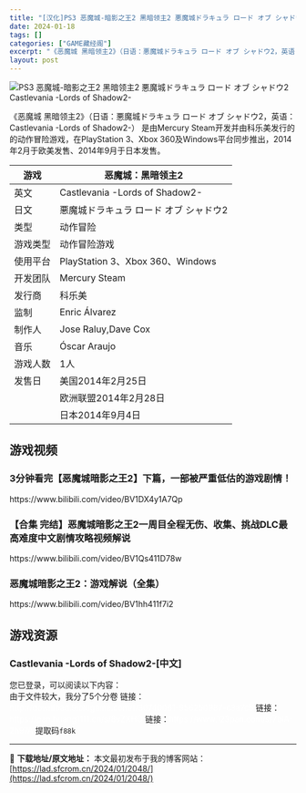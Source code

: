 ```yaml
---
title: "[汉化]PS3 恶魔城-暗影之王2 黑暗领主2 悪魔城ドラキュラ ロード オブ シャドウ2 Castlevania -Lords of Shadow2- 免费下载"
date: 2024-01-18
tags: []
categories: ["GAME藏经阁"]
excerpt: "《恶魔城 黑暗领主2》（日语：悪魔城ドラキュラ ロード オブ シャドウ2，英语：Castlevania -Lords of Shadow2-） 是由Mercury Steam开发并由科乐美发行的的动作冒险游戏，在PlayStation 3、Xbox 360及Windows平台同步推出，2014年2月&hellip;"
layout: post
---
```


<div></div>
<img style="display: block; margin-left: auto; margin-right: auto;" title="PS3 恶魔城-暗影之王2" src="https://lad.sfcrom.cn/wp-content/uploads/2024/01/20240117_65a7e3d5b4822.webp" alt="PS3 恶魔城-暗影之王2 黑暗领主2 悪魔城ドラキュラ ロード オブ シャドウ2 Castlevania -Lords of Shadow2-" />

《恶魔城 黑暗领主2》（日语：悪魔城ドラキュラ ロード オブ シャドウ2，英语：Castlevania -Lords of Shadow2-） 是由Mercury Steam开发并由科乐美发行的的动作冒险游戏，在PlayStation 3、Xbox 360及Windows平台同步推出，2014年2月于欧美发售、2014年9月于日本发售。
<table>
<thead>
<tr>
<th>游戏</th>
<th>恶魔城：黑暗领主2</th>
</tr>
</thead>
<tbody>
<tr>
<td>英文</td>
<td>Castlevania -Lords of Shadow2-</td>
</tr>
<tr>
<td>日文</td>
<td>悪魔城ドラキュラ ロード オブ シャドウ2</td>
</tr>
<tr>
<td>类型</td>
<td>动作冒险</td>
</tr>
<tr>
<td>游戏类型</td>
<td>动作冒险游戏</td>
</tr>
<tr>
<td>使用平台</td>
<td>PlayStation 3、Xbox 360、Windows</td>
</tr>
<tr>
<td>开发团队</td>
<td>Mercury Steam</td>
</tr>
<tr>
<td>发行商</td>
<td>科乐美</td>
</tr>
<tr>
<td>监制</td>
<td>Enric Álvarez</td>
</tr>
<tr>
<td>制作人</td>
<td>Jose Raluy,Dave Cox</td>
</tr>
<tr>
<td>音乐</td>
<td>Óscar Araujo</td>
</tr>
<tr>
<td>游戏人数</td>
<td>1人</td>
</tr>
<tr>
<td>发售日</td>
<td>美国2014年2月25日</td>
</tr>
<tr>
<td></td>
<td>欧洲联盟2014年2月28日</td>
</tr>
<tr>
<td></td>
<td>日本2014年9月4日</td>
</tr>
</tbody>
</table>
<a name="ci_title0"></a>
<h2>游戏视频</h2>
<a name="ci_title1"></a>
<h3>3分钟看完【恶魔城暗影之王2】下篇，一部被严重低估的游戏剧情！</h3>
https://www.bilibili.com/video/BV1DX4y1A7Qp

<a name="ci_title2"></a>
<h3>【合集 完结】恶魔城暗影之王2一周目全程无伤、收集、挑战DLC最高难度中文剧情攻略视频解说</h3>
https://www.bilibili.com/video/BV1Qs411D78w

<a name="ci_title3"></a>
<h3>恶魔城暗影之王2：游戏解说（全集）</h3>
https://www.bilibili.com/video/BV1hh411f7i2

<a name="ci_title4"></a>
<h2>游戏资源</h2>
<a name="ci_title5"></a>
<h3>Castlevania -Lords of Shadow2-[中文]</h3>
您已登录，可以阅读以下内容：
<div>由于文件较大，我分了5个分卷
链接：<span style="color: #ffffff;">http://download.9ioldgame.com/f/30740061-956250987-c3a7c5</span>
链接：<span style="color: #ffffff;">https://pan.huang1111.cn/s/8vZXHQ</span>
链接：<span style="color: #ffffff;">https://www.123pan.com/s/7biA-2h97A</span> 提取码<code>f88k</code></div>

---
📖 **下载地址/原文地址：** 本文最初发布于我的博客网站：[https://lad.sfcrom.cn/2024/01/2048/](https://lad.sfcrom.cn/2024/01/2048/)
